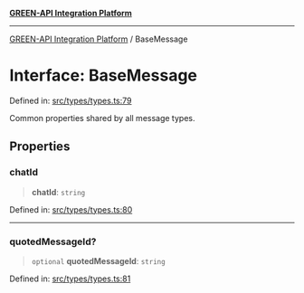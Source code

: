 [**GREEN-API Integration Platform**](../README.md)

***

[GREEN-API Integration Platform](../globals.md) / BaseMessage

# Interface: BaseMessage

Defined in: [src/types/types.ts:79](https://github.com/green-api/greenapi-integration/blob/20ab1c18eae4ff2cd48cede03d005dd7127abc0b/src/types/types.ts#L79)

Common properties shared by all message types.

## Properties

### chatId

> **chatId**: `string`

Defined in: [src/types/types.ts:80](https://github.com/green-api/greenapi-integration/blob/20ab1c18eae4ff2cd48cede03d005dd7127abc0b/src/types/types.ts#L80)

***

### quotedMessageId?

> `optional` **quotedMessageId**: `string`

Defined in: [src/types/types.ts:81](https://github.com/green-api/greenapi-integration/blob/20ab1c18eae4ff2cd48cede03d005dd7127abc0b/src/types/types.ts#L81)
